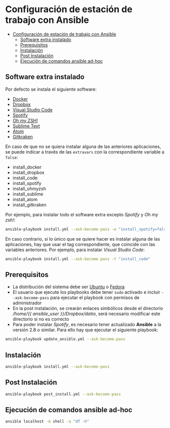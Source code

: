 # Configuración de estación de trabajo con Ansible

- [Configuración de estación de trabajo con Ansible](#configuración-de-estación-de-trabajo-con-ansible)
  - [Software extra instalado](#software-extra-instalado)
  - [Prerequisitos](#prerequisitos)
  - [Instalación](#instalación)
  - [Post Instalación](#post-instalación)
  - [Ejecución de comandos ansible ad-hoc](#ejecución-de-comandos-ansible-ad-hoc)

## Software extra instalado

Por defecto se instala el siguiente software:

* [Docker](https://docs.docker.com/install/linux/docker-ce/)
* [Dropbox](https://www.dropbox.com/)
* [Visual Studio Code](https://code.visualstudio.com/)
* [Spotify](https://www.spotify.com/es/premium/?checkout=false)
* [Oh my ZSH!](https://ohmyz.sh/)
* [Sublime Text](https://www.sublimetext.com/)
* [Atom](https://atom.io/)
* [Gitkraken](https://www.gitkraken.com/git-client)

En caso de que no se quiera instalar alguna de las anteriores aplicaciones, se puede indicar a través de las `extravars` con la correspondiente variable a `false`:

* install_docker
* install_dropbox
* install_code
* install_spotify
* install_ohmyzsh
* install_sublime
* install_atom
* install_gitkraken

Por ejemplo, para instalar todo el software extra excepto *Spotify* y *Oh my zsh!*:

```bash
ansible-playbook install.yml --ask-become-pass -e "install_spotify=false install_ohmyzsh=false"
```

En caso contrario, si lo único que se quiere hacer es instalar alguna de las aplicaciones, hay que usar el tag correspondiente, que coincide con las variables anteriores. Por ejemplo, para instalar *Visual Studio Code*:

```bash
ansible-playbook install.yml --ask-become-pass -t "install_code"
```

## Prerequisitos

* La distribución del sistema debe ser [Ubuntu](https://ubuntu.com/download/desktop) o [Fedora](https://getfedora.org/es/workstation/)
* El usuario que ejecute los playbooks debe tener `sudo` activado e incluír `--ask-become-pass` para ejecutar el playbook con permisos de administrador
* En la post instalación, se crearán enlaces simbólicos desde el directorio */home/{{ ansible_user }}/Dropbox/datio*, será necesario modificar este directorio si no es correcto
* Para poder instalar *Spotify*, es necesario tener actualizado **Ansible** a la versión 2.8 o similar. Para ello hay que ejecutar el siguiente playbook:

```bash
ansible-playbook update_ansible.yml --ask-become-pass
```

## Instalación

```bash
ansible-playbook install.yml --ask-become-pass
```

## Post Instalación

```bash
ansible-playbook post_install.yml --ask-become-pass
```

## Ejecución de comandos ansible ad-hoc

```bash
ansible localhost -m shell -a "df -h"
```
